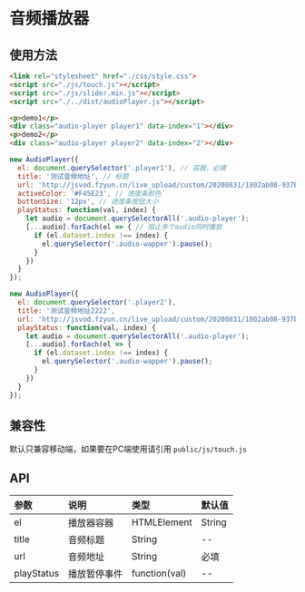 # 音频播放器

## 使用方法

```html
<link rel="stylesheet" href="./css/style.css">
<script src="./js/touch.js"></script>
<script src="./js/slider.min.js"></script>
<script src="./../dist/audioPlayer.js"></script>
```

```html
<p>demo1</p>
<div class="audio-player player1" data-index="1"></div>
<p>demo2</p>
<div class="audio-player player2" data-index="2"></div>
```

```js
new AudioPlayer({
  el: document.querySelector('.player1'), // 容器，必填
  title: '测试音频地址', // 标题
  url: 'http://jsvod.fzyun.cn/live_upload/custom/20200831/1802ab08-937b-48e0-bf20-4d6756d2c8a4.mp3', // 音频地址
  activeColor: '#F45E23', // 进度条颜色
  buttonSize: '12px', // 进度条按钮大小
  playStatus: function(val, index) {
    let audio = document.querySelectorAll('.audio-player');
    [...audio].forEach(el => { // 阻止多个audio同时播放
      if (el.dataset.index !== index) {
        el.querySelector('.audio-wapper').pause();
      }
    })
  }
});

new AudioPlayer({
  el: document.querySelector('.player2'),
  title: '测试音频地址2222',
  url: 'http://jsvod.fzyun.cn/live_upload/custom/20200831/1802ab08-937b-48e0-bf20-4d6756d2c8a4.mp3',
  playStatus: function(val, index) {
    let audio = document.querySelectorAll('.audio-player');
    [...audio].forEach(el => {
      if (el.dataset.index !== index) {
        el.querySelector('.audio-wapper').pause();
      }
    })
  }
});
```

## 兼容性

默认只兼容移动端，如果要在PC端使用请引用 `public/js/touch.js`

## API

| 参数 | 说明 | 类型 |  默认值  |
|:-----|:---|:----| :----- |
| el | 播放器容器 | HTMLElement|String | -- |
| title | 音频标题 | String | -- |
| url | 音频地址 | String | 必填 |
| playStatus | 播放暂停事件 | function(val) | -- |

